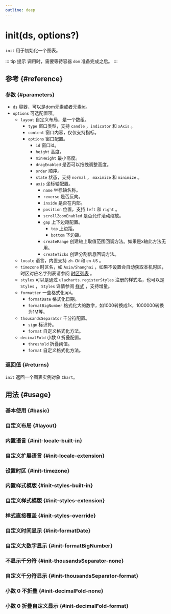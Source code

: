 ```yaml
---
outline: deep
---
```


# init(ds, options?)
`init` 用于初始化一个图表。

::: tip 提示
调用时，需要等待容器 `dom` 准备完成之后。
:::

## 参考 {#reference}
<!-- @include: @/@views/api/references/chart/init.md -->

### 参数 {#parameters}
- `ds` 容器，可以是dom元素或者元素id。
- `options` 可选配置项。
  - `layout` 自定义布局，是一个数组。
    - `type` 窗口类型，支持 `candle` ，`indicator` 和 `xAxis` 。
    - `content` 窗口内容，仅仅支持指标。
    - `options` 窗口配置。
      - `id` 窗口id。
      - `height` 高度。
      - `minHeight` 最小高度。
      - `dragEnabled` 是否可以拖拽调整高度。
      - `order` 顺序。
      - `state` 状态，支持 `normal` ， `maximize` 和 `minimize` 。
      - `axis` 坐标轴配置。
        - `name` 坐标轴名称。
        - `reverse` 是否反向。
        - `inside` 是否在内部。
        - `position` 位置，支持 `left` 和 `right` 。
        - `scrollZoomEnabled` 是否允许滚动缩放。
        - `gap` 上下边距配置。
          - `top` 上边距。
          - `bottom` 下边距。
        - `createRange` 创建轴上取值范围回调方法。如果是x轴此方法无用。
        - `createTicks` 创建分割信息回调方法。
  - `locale` 语言，内置支持 `zh-CN` 和 `en-US` 。
  - `timezone` 时区名，如 `Asia/Shanghai` ，如果不设置会自动获取本机时区，时区对应名字列表请参阅 [时区列表](https://en.wikipedia.org/wiki/List_of_tz_database_time_zones#List) 。
  - `styles` 可以是通过 `ulacharts.registerStyles` 注册的样式名，也可以是 `Styles` ， `Styles` 详情参阅 [样式](/guide/styles) ，支持增量。
  - `formatter` 一些格式化api。
    - `formatDate` 格式化日期。
    - `formatBigNumber` 格式化大的数字，如1000转换成1k，1000000转换为1M等。
  - `thousandsSeparator` 千分符配置。
    - `sign` 标识符。
    - `format` 自定义格式化方法。
  - `decimalFold` 小数 0 折叠配置。
    - `threshold` 折叠阈值。
    - `format` 自定义格式化方法。

### 返回值 {#returns}
`init` 返回一个图表实例对象 `Chart`。

## 用法 {#usage}
<script setup>
import InitBasic from '../../@views/api/samples/init-basic/index.vue'
import InitLayout from '../../@views/api/samples/init-layout/index.vue'
import InitLocaleBuiltIn from '../../@views/api/samples/init-locale-built-in/index.vue'
import InitLocaleExtension from '../../@views/api/samples/init-locale-extension/index.vue'
import InitTimezone from '../../@views/api/samples/init-timezone/index.vue'
import InitStylesBuiltIn from '../../@views/api/samples/init-styles-built-in/index.vue'
import InitStylesExtension from '../../@views/api/samples/init-styles-extension/index.vue'
import InitStylesOverride from '../../@views/api/samples/init-styles-override/index.vue'
import InitFormatDate from '../../@views/api/samples/init-formateDate/index.vue'
import InitFormatBigNumber from '../../@views/api/samples/init-formatBigNumber/index.vue'
import InitThousandsSeparatorNone from '../../@views/api/samples/init-thousandsSeparator-none/index.vue'
import InitThousandsSeparatorFormat from '../../@views/api/samples/init-thousandsSeparator-format/index.vue'
import InitDecimalFoldNone from '../../@views/api/samples/init-decimalFold-none/index.vue'
import InitDecimalFoldFormat from '../../@views/api/samples/init-decimalFold-format/index.vue'
</script>

### 基本使用 {#basic}
<InitBasic/>

### 自定义布局 {#layout}
<InitLayout />

### 内置语言 {#init-locale-built-in}
<InitLocaleBuiltIn />

### 自定义扩展语言 {#init-locale-extension}
<InitLocaleExtension />

### 设置时区 {#init-timezone}
<InitTimezone />

### 内置样式模版 {#init-styles-built-in}
<InitStylesBuiltIn />

### 自定义样式模版 {#init-styles-extension}
<InitStylesExtension />

### 样式直接覆盖 {#init-styles-override}
<InitStylesOverride />

### 自定义时间显示 {#init-formatDate}
<InitFormatDate />

### 自定义大数字显示 {#init-formatBigNumber}
<InitFormatBigNumber />

### 不显示千分符 {#init-thousandsSeparator-none}
<InitThousandsSeparatorNone/>

### 自定义千分符显示 {#init-thousandsSeparator-format}
<InitThousandsSeparatorFormat />

### 小数 0 不折叠 {#init-decimalFold-none}
<InitDecimalFoldNone/>

### 小数 0 折叠自定义显示 {#init-decimalFold-format}
<InitDecimalFoldFormat />

